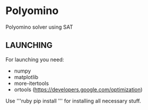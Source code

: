 # Polyomino
Polyomino solver using SAT

## LAUNCHING ##
For launching you need:
- numpy
- matplotlib
- more-itertools
- ortools (https://developers.google.com/optimization)

Use 
'''ruby
pip install <moduleName>
'''
for installing all necessary stuff.
